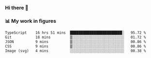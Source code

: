 ### Hi there 👋

### 📊 My work in figures

<!--START_SECTION:waka-->

```txt
TypeScript    16 hrs 51 mins  ████████████████████████░   95.72 %
Git           18 mins         ▒░░░░░░░░░░░░░░░░░░░░░░░░   01.72 %
JSON          9 mins          ▒░░░░░░░░░░░░░░░░░░░░░░░░   00.86 %
CSS           9 mins          ▒░░░░░░░░░░░░░░░░░░░░░░░░   00.86 %
Image (svg)   4 mins          ░░░░░░░░░░░░░░░░░░░░░░░░░   00.38 %
```

<!--END_SECTION:waka-->
